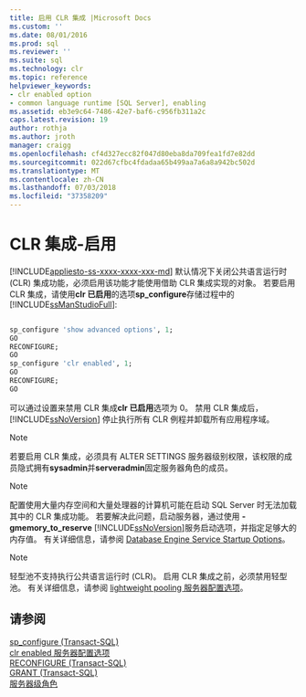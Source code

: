 ```yaml
---
title: 启用 CLR 集成 |Microsoft Docs
ms.custom: ''
ms.date: 08/01/2016
ms.prod: sql
ms.reviewer: ''
ms.suite: sql
ms.technology: clr
ms.topic: reference
helpviewer_keywords:
- clr enabled option
- common language runtime [SQL Server], enabling
ms.assetid: eb3e9c64-7486-42e7-baf6-c956fb311a2c
caps.latest.revision: 19
author: rothja
ms.author: jroth
manager: craigg
ms.openlocfilehash: cf4d327ecc82f047d80eba8da709fea1fd7e82dd
ms.sourcegitcommit: 022d67cfbc4fdadaa65b499aa7a6a8a942bc502d
ms.translationtype: MT
ms.contentlocale: zh-CN
ms.lasthandoff: 07/03/2018
ms.locfileid: "37358209"
---
```

# <a name="clr-integration---enabling"></a>CLR 集成-启用
[!INCLUDE[appliesto-ss-xxxx-xxxx-xxx-md](../../includes/appliesto-ss-xxxx-xxxx-xxx-md.md)]
  默认情况下关闭公共语言运行时 (CLR) 集成功能，必须启用该功能才能使用借助 CLR 集成实现的对象。 若要启用 CLR 集成，请使用**clr 已启用**的选项**sp_configure**存储过程中的[!INCLUDE[ssManStudioFull](../../includes/ssmanstudiofull-md.md)]:  
  
```sql  
  
sp_configure 'show advanced options', 1;  
GO  
RECONFIGURE;  
GO  
sp_configure 'clr enabled', 1;  
GO  
RECONFIGURE;  
GO  
```  
  
 可以通过设置来禁用 CLR 集成**clr 已启用**选项为 0。 禁用 CLR 集成后，[!INCLUDE[ssNoVersion](../../includes/ssnoversion-md.md)] 停止执行所有 CLR 例程并卸载所有应用程序域。  
  
> [!NOTE]  
>  若要启用 CLR 集成，必须具有 ALTER SETTINGS 服务器级别权限，该权限的成员隐式拥有**sysadmin**并**serveradmin**固定服务器角色的成员。  
  
> [!NOTE]  
>  配置使用大量内存空间和大量处理器的计算机可能在启动 SQL Server 时无法加载其中的 CLR 集成功能。 若要解决此问题，启动服务器，通过使用 **-gmemory_to_reserve** [!INCLUDE[ssNoVersion](../../includes/ssnoversion-md.md)]服务启动选项，并指定足够大的内存值。 有关详细信息，请参阅 [Database Engine Service Startup Options](../../database-engine/configure-windows/database-engine-service-startup-options.md)。  
  
> [!NOTE]  
>  轻型池不支持执行公共语言运行时 (CLR)。 启用 CLR 集成之前，必须禁用轻型池。 有关详细信息，请参阅 [lightweight pooling 服务器配置选项](../../database-engine/configure-windows/lightweight-pooling-server-configuration-option.md)。  
  
## <a name="see-also"></a>请参阅  
 [sp_configure &#40;Transact-SQL&#41;](../../relational-databases/system-stored-procedures/sp-configure-transact-sql.md)   
 [clr enabled 服务器配置选项](../../database-engine/configure-windows/clr-enabled-server-configuration-option.md)   
 [RECONFIGURE (Transact-SQL)](../../t-sql/language-elements/reconfigure-transact-sql.md)   
 [GRANT (Transact-SQL)](../../t-sql/statements/grant-transact-sql.md)   
 [服务器级角色](../../relational-databases/security/authentication-access/server-level-roles.md)  
  
  
